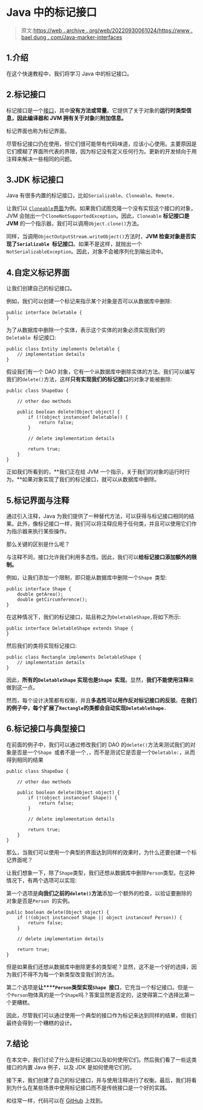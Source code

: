 # Java 中的标记接口

> 原文:[https://web . archive . org/web/20220930061024/https://www . bael dung . com/Java-marker-interfaces](https://web.archive.org/web/20220930061024/https://www.baeldung.com/java-marker-interfaces)

## 1.介绍

在这个快速教程中，我们将学习 Java 中的标记接口。

## 2.标记接口

标记接口是一个[接口](/web/20220628235356/https://www.baeldung.com/java-interfaces)，其中**没有方法或常量**。它提供了关于对象的**运行时类型信息，因此编译器和 JVM 拥有关于对象**的**附加信息。**

标记界面也称为标记界面。

尽管标记接口仍在使用，但它们很可能带有代码味道，应该小心使用。主要原因是它们模糊了界面所代表的界限，因为标记没有定义任何行为。更新的开发倾向于用注释来解决一些相同的问题。

## 3.JDK 标记接口

Java 有很多内置的标记接口，比如`Serializable`、`Cloneable`、`Remote.`

让我们以 [`Cloneable`界面](/web/20220628235356/https://www.baeldung.com/java-deep-copy)为例。如果我们试图克隆一个没有实现这个接口的对象，JVM 会抛出一个`CloneNotSupportedException`。因此，`Cloneable` **标记接口是 JVM** 的一个指示器，我们可以调用`Object.clone()`方法。

同样，当调用`ObjectOutputStream.writeObject()`方法时，**JVM 检查对象是否实现了`Serializable `标记接口**。如果不是这样，就抛出一个`NotSerializableException`。因此，对象不会被序列化到输出流中。

## 4.自定义标记界面

让我们创建自己的标记接口。

例如，我们可以创建一个标记来指示某个对象是否可以从数据库中删除:

```
public interface Deletable {
}
```

为了从数据库中删除一个实体，表示这个实体的对象必须实现我们的`Deletable `标记接口:

```
public class Entity implements Deletable {
    // implementation details
}
```

假设我们有一个 DAO 对象，它有一个从数据库中删除实体的方法。我们可以编写我们的`delete()`方法，这样**只有实现我们的标记接口**的对象才能被删除:

```
public class ShapeDao {

    // other dao methods

    public boolean delete(Object object) {
        if (!(object instanceof Deletable)) {
            return false;
        }

        // delete implementation details

        return true;
    }
}
```

正如我们所看到的，**我们正在给 JVM 一个指示，关于我们的对象的运行时行为。**如果对象实现了我们的标记接口，就可以从数据库中删除。

## 5.标记界面与注释

通过引入注释，Java 为我们提供了一种替代方法，可以获得与标记接口相同的结果。此外，像标记接口一样，我们可以将注释应用于任何类，并且可以使用它们作为指示器来执行某些操作。

那么关键的区别是什么呢？

与注释不同，接口允许我们利用多态性。因此，我们可以**给标记接口添加额外的限制。**

例如，让我们添加一个限制，即只能从数据库中删除一个`Shape `类型:

```
public interface Shape {
    double getArea();
    double getCircumference();
}
```

在这种情况下，我们的标记接口，姑且称之为`DeletableShape,`将如下所示:

```
public interface DeletableShape extends Shape {
}
```

然后我们的类将实现标记接口:

```
public class Rectangle implements DeletableShape {
    // implementation details
}
```

因此，**所有的`DeletableShape` 实现也是`Shape `实现**。显然，**我们不能使用注释**来做到这一点。

然而，每个设计决策都有权衡，并且**多态性可以用作反对标记接口的反驳**。**在我们的例子中，每个扩展了`Rectangle`的类都会自动实现`DeletableShape.`**

## 6.标记接口与典型接口

在前面的例子中，我们可以通过修改我们的 DAO 的`delete()`方法来测试我们的对象是否是一个`Shape `或者不是一个`,`，而不是测试它是否是一个`Deletable:`，从而得到相同的结果

```
public class ShapeDao { 

    // other dao methods 

    public boolean delete(Object object) {
        if (!(object instanceof Shape)) {
            return false;
        }

        // delete implementation details

        return true;
    }
}
```

那么，当我们可以使用一个典型的界面达到同样的效果时，为什么还要创建一个标记界面呢？

让我们想象一下，除了`Shape`类型，我们还想从数据库中删除`Person`类型。在这种情况下，有两个选项可以实现:

第一个选项是**向我们之前的`delete()`方法**添加一个额外的检查，以验证要删除的对象是否是`Person `的实例。

```
public boolean delete(Object object) {
    if (!(object instanceof Shape || object instanceof Person)) {
        return false;
    }

    // delete implementation details

    return true;
}
```

但是如果我们还想从数据库中删除更多的类型呢？显然，这不是一个好的选择，因为我们不得不为每一个新类型改变我们的方法。

第二个选项是**让****`Person`类型实现`Shape `接口**，它充当一个标记接口。但是一个`Person`物体真的是一个`Shape`吗？答案显然是否定的，这使得第二个选择比第一个更糟糕。

因此，尽管我们可以通过使用一个典型的接口作为标记来达到同样的结果，但我们最终会得到一个糟糕的设计。

## 7.结论

在本文中，我们讨论了什么是标记接口以及如何使用它们。然后我们看了一些这类接口的内置 Java 例子，以及 JDK 是如何使用它们的。

接下来，我们创建了自己的标记接口，并与使用注释进行了权衡。最后，我们将看到为什么在某些场景中使用标记接口而不是传统接口是一个好的实践。

和往常一样，代码可以在 [GitHub](https://web.archive.org/web/20220628235356/https://github.com/eugenp/tutorials/tree/master/core-java-modules/core-java-lang-oop-types) 上找到。